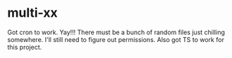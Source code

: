 # multi-xx

Got cron to work. Yay!!!
There must be a bunch of random files just chilling somewhere.
I'll still need to figure out permissions.
Also got TS to work for this project.
